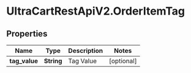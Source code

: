 # UltraCartRestApiV2.OrderItemTag

## Properties

Name | Type | Description | Notes
------------ | ------------- | ------------- | -------------
**tag_value** | **String** | Tag Value | [optional] 


